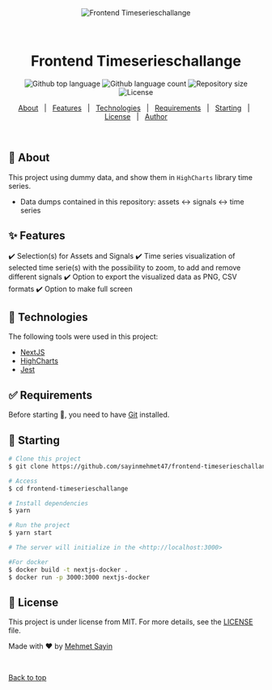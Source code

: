 <div align="center" id="top"> 
  <img src="./.github/app.gif" alt="Frontend Timeserieschallange" />

&#xa0;

  <!-- <a href="https://frontendtimeserieschallange.netlify.app">Demo</a> -->
</div>

<h1 align="center">Frontend Timeserieschallange</h1>

<p align="center">
  <img alt="Github top language" src="https://img.shields.io/github/languages/top/{{YOUR_GITHUB_USERNAME}}/frontend-timeserieschallange?color=56BEB8">

  <img alt="Github language count" src="https://img.shields.io/github/languages/count/{{YOUR_GITHUB_USERNAME}}/frontend-timeserieschallange?color=56BEB8">

  <img alt="Repository size" src="https://img.shields.io/github/repo-size/{{YOUR_GITHUB_USERNAME}}/frontend-timeserieschallange?color=56BEB8">

  <img alt="License" src="https://img.shields.io/github/license/{{YOUR_GITHUB_USERNAME}}/frontend-timeserieschallange?color=56BEB8">

  <!-- <img alt="Github issues" src="https://img.shields.io/github/issues/{{YOUR_GITHUB_USERNAME}}/frontend-timeserieschallange?color=56BEB8" /> -->

  <!-- <img alt="Github forks" src="https://img.shields.io/github/forks/{{YOUR_GITHUB_USERNAME}}/frontend-timeserieschallange?color=56BEB8" /> -->

  <!-- <img alt="Github stars" src="https://img.shields.io/github/stars/{{YOUR_GITHUB_USERNAME}}/frontend-timeserieschallange?color=56BEB8" /> -->
</p>

<!-- Status -->

<!-- <h4 align="center">
	🚧  Frontend Timeserieschallange 🚀 Under construction...  🚧
</h4>

<hr> -->

<p align="center">
  <a href="#dart-about">About</a> &#xa0; | &#xa0; 
  <a href="#sparkles-features">Features</a> &#xa0; | &#xa0;
  <a href="#rocket-technologies">Technologies</a> &#xa0; | &#xa0;
  <a href="#white_check_mark-requirements">Requirements</a> &#xa0; | &#xa0;
  <a href="#checkered_flag-starting">Starting</a> &#xa0; | &#xa0;
  <a href="#memo-license">License</a> &#xa0; | &#xa0;
  <a href="https://github.com/{{sayinmehmet47}}" target="_blank">Author</a>
</p>

<br>

## :dart: About

This project using dummy data, and show them in `HighCharts` library time series.

- Data dumps contained in this repository:
  assets <-> signals <-> time series

## :sparkles: Features

:heavy_check_mark: Selection(s) for Assets and Signals
:heavy_check_mark: Time series visualization of selected time serie(s) with the possibility to zoom, to add and remove different
signals
:heavy_check_mark: Option to export the visualized data as PNG, CSV formats
:heavy_check_mark: Option to make full screen

## :rocket: Technologies

The following tools were used in this project:

- [NextJS](https://nextjs.org/)
- [HighCharts](https://www.highcharts.com/)
- [Jest](https://jestjs.io/)

## :white_check_mark: Requirements

Before starting :checkered_flag:, you need to have [Git](https://git-scm.com) installed.

## :checkered_flag: Starting

```bash
# Clone this project
$ git clone https://github.com/sayinmehmet47/frontend-timeserieschallange

# Access
$ cd frontend-timeserieschallange

# Install dependencies
$ yarn

# Run the project
$ yarn start

# The server will initialize in the <http://localhost:3000>
```

```bash
#For docker
$ docker build -t nextjs-docker .
$ docker run -p 3000:3000 nextjs-docker


```

## :memo: License

This project is under license from MIT. For more details, see the [LICENSE](LICENSE.md) file.

Made with :heart: by <a href="https://github.com/{{YOUR_GITHUB_USERNAME}}" target="_blank">Mehmet Sayin</a>

&#xa0;

<a href="#top">Back to top</a>
